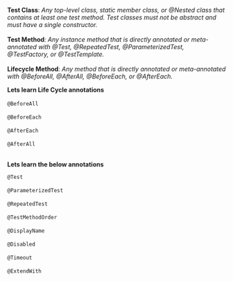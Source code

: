 **Test Class**: *Any top-level class, static member class, or @Nested class that contains at least one test method. Test classes must not be abstract and must have a single constructor.<br><br>*
**Test Method**: *Any instance method that is directly annotated or meta-annotated with @Test, @RepeatedTest, @ParameterizedTest, @TestFactory, or @TestTemplate.<br><br>*
**Lifecycle Method**: *Any method that is directly annotated or meta-annotated with @BeforeAll, @AfterAll, @BeforeEach, or @AfterEach.*

**Lets learn Life Cycle annotations**<br><br>
`@BeforeAll`<br><br>
`@BeforeEach`<br><br>
`@AfterEach`<br><br>
`@AfterAll`<br><br>

**Lets learn the below annotations<br>**

`@Test`<br><br>
`@ParameterizedTest`<br><br>
`@RepeatedTest`<br><br>
`@TestMethodOrder`<br><br>
`@DisplayName`<br><br>
`@Disabled`<br><br>
`@Timeout`<br><br>
`@ExtendWith`<br>
